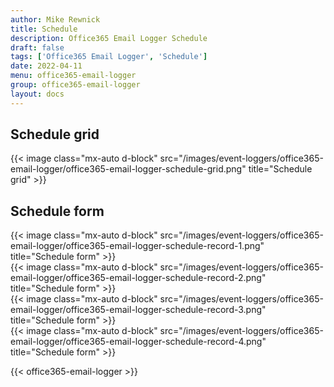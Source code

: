 ```yaml
---
author: Mike Rewnick
title: Schedule
description: Office365 Email Logger Schedule
draft: false
tags: ['Office365 Email Logger', 'Schedule']
date: 2022-04-11
menu: office365-email-logger
group: office365-email-logger
layout: docs
---
```


## Schedule grid

{{< image class="mx-auto d-block"  src="/images/event-loggers/office365-email-logger/office365-email-logger-schedule-grid.png" title="Schedule grid" >}}

## Schedule form

{{< image class="mx-auto d-block"  src="/images/event-loggers/office365-email-logger/office365-email-logger-schedule-record-1.png" title="Schedule form" >}}
\
{{< image class="mx-auto d-block"  src="/images/event-loggers/office365-email-logger/office365-email-logger-schedule-record-2.png" title="Schedule form" >}}
\
{{< image class="mx-auto d-block"  src="/images/event-loggers/office365-email-logger/office365-email-logger-schedule-record-3.png" title="Schedule form" >}}
\
{{< image class="mx-auto d-block"  src="/images/event-loggers/office365-email-logger/office365-email-logger-schedule-record-4.png" title="Schedule form" >}}

{{< office365-email-logger >}}
